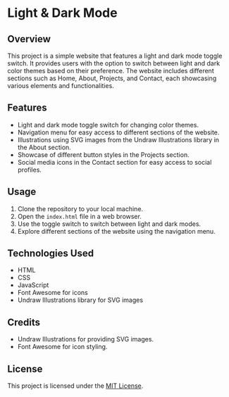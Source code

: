 # Light & Dark Mode

## Overview
This project is a simple website that features a light and dark mode toggle switch. It provides users with the option to switch between light and dark color themes based on their preference. The website includes different sections such as Home, About, Projects, and Contact, each showcasing various elements and functionalities.

## Features
- Light and dark mode toggle switch for changing color themes.
- Navigation menu for easy access to different sections of the website.
- Illustrations using SVG images from the Undraw Illustrations library in the About section.
- Showcase of different button styles in the Projects section.
- Social media icons in the Contact section for easy access to social profiles.

## Usage
1. Clone the repository to your local machine.
2. Open the `index.html` file in a web browser.
3. Use the toggle switch to switch between light and dark modes.
4. Explore different sections of the website using the navigation menu.

## Technologies Used
- HTML
- CSS
- JavaScript
- Font Awesome for icons
- Undraw Illustrations library for SVG images

## Credits
- Undraw Illustrations for providing SVG images.
- Font Awesome for icon styling.

## License
This project is licensed under the [MIT License](LICENSE).
